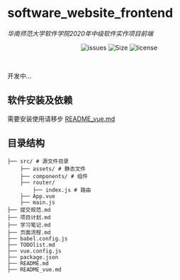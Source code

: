 # software_website_frontend

*华南师范大学软件学院2020年中级软件实作项目前端*


<p align="center">
    <a href="https://github.com/5522MIKE/AmericaElectionWebsite_frontend/issues" style="text-decoration:none" >
        <img src="https://img.shields.io/github/issues/5522MIKE/AmericaElectionWebsite_frontend?color=orange" alt="issues"/>
    </a>
    <a href="https://github.com/5522MIKE/AmericaElectionWebsite_frontend" style="text-decoration:none" >
        <img src="https://img.shields.io/github/repo-size/5522MIKE/AmericaElectionWebsite_frontend" alt="Size"/>
    </a>
  <a href="https://github.com/5522MIKE/AmericaElectionWebsite_frontend/blob/master/LICENSE" style="text-decoration:none">
        <img src="https://img.shields.io/github/license/5522MIKE/AmericaElectionWebsite_frontend" alt="license"/>
    </a>
</p>
</br>

开发中...

## 软件安装及依赖
需要安装使用请移步 [README_vue.md](./README_vue.md)

## 目录结构
```
├── src/ # 源文件目录
    ├── assets/ # 静态文件
    ├── components/ # 组件
    ├── router/
        ├── index.js # 路由
    ├── App.vue
    ├── main.js
├── 提交规范.md
├── 项目计划.md
├── 学习笔记.md
├── 页面流程.md
├── babel.config.js
├── TODOlist.md
├── vue.config.js
├── package.json
├── README.md
├── README_vue.md
```